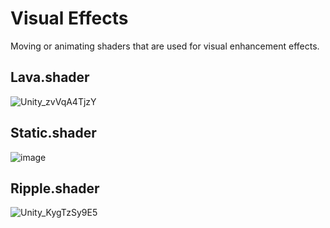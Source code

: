 # Visual Effects

Moving or animating shaders that are used for visual enhancement effects.

## Lava.shader

![Unity_zvVqA4TjzY](https://user-images.githubusercontent.com/20687907/168494394-d0d8d0f3-45e9-4c2e-8772-28f327e44608.gif)

## Static.shader

![image](https://user-images.githubusercontent.com/20687907/168487791-50f25a67-0649-4ba2-b616-917d72de2c65.png)

## Ripple.shader

![Unity_KygTzSy9E5](https://user-images.githubusercontent.com/20687907/168489959-3081ce1c-0604-48d1-8ec2-6f6a64e529f3.gif)
